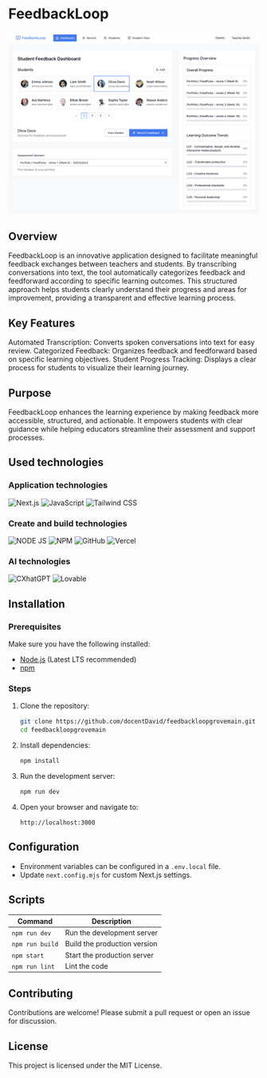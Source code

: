 # FeedbackLoop

<img src="readme-images/feedbackloop.png" alt="FeedbackLoop Screenshot">

## Overview
FeedbackLoop is an innovative application designed to facilitate meaningful feedback exchanges between teachers and students. By transcribing conversations into text, the tool automatically categorizes feedback and feedforward according to specific learning outcomes. This structured approach helps students clearly understand their progress and areas for improvement, providing a transparent and effective learning process.

## Key Features
Automated Transcription: Converts spoken conversations into text for easy review.
Categorized Feedback: Organizes feedback and feedforward based on specific learning objectives.
Student Progress Tracking: Displays a clear process for students to visualize their learning journey.

## Purpose
FeedbackLoop enhances the learning experience by making feedback more accessible, structured, and actionable. It empowers students with clear guidance while helping educators streamline their assessment and support processes.

## Used technologies

### Application technologies
![Next.js](https://img.shields.io/badge/next%20js-000000?style=for-the-badge&logo=nextdotjs&logoColor=white)
![JavaScript](https://img.shields.io/badge/JavaScript-323330?style=for-the-badge&logo=javascript&logoColor=F7DF1E)
![Tailwind CSS](https://img.shields.io/badge/Tailwind_CSS-38B2AC?style=for-the-badge&logo=tailwind-css&logoColor=white)

### Create and build technologies
![NODE JS](https://img.shields.io/badge/Node%20js-339933?style=for-the-badge&logo=nodedotjs&logoColor=white)
![NPM](https://img.shields.io/badge/npm-CB3837?style=for-the-badge&logo=npm&logoColor=white)
![GitHub](https://img.shields.io/badge/GitHub-3C2179?style=for-the-badge&logo=github&logoColor=white)
![Vercel](https://img.shields.io/badge/Vercel-000000?style=for-the-badge&logo=vercel&logoColor=white)

### AI technologies
![CXhatGPT](https://img.shields.io/badge/ChatGPT-74aa9c?style=for-the-badge&logo=openai&logoColor=white)
![Lovable](https://img.shields.io/badge/ChatGPT-74aa9c?style=for-the-badge&logo=openai&logoColor=white)

## Installation

### Prerequisites
Make sure you have the following installed:
- [Node.js](https://nodejs.org/) (Latest LTS recommended)
- [npm](https://npm.io/)

### Steps
1. Clone the repository:
   ```sh
   git clone https://github.com/docentDavid/feedbackloopgrovemain.git
   cd feedbackloopgrovemain
   ```
2. Install dependencies:
   ```sh
   npm install
   ```
3. Run the development server:
   ```sh
   npm run dev
   ```
4. Open your browser and navigate to:
   ```
   http://localhost:3000
   ```

## Configuration
- Environment variables can be configured in a `.env.local` file.
- Update `next.config.mjs` for custom Next.js settings.

## Scripts
| Command       | Description                     |
|--------------|---------------------------------|
| `npm run dev`   | Run the development server     |
| `npm run build` | Build the production version   |
| `npm start`     | Start the production server    |
| `npm run lint`  | Lint the code                  |


## Contributing
Contributions are welcome! Please submit a pull request or open an issue for discussion.

## License
This project is licensed under the MIT License.

